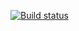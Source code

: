 [![Build status](https://ci.appveyor.com/api/projects/status/12f5d64ouomnnfu2?svg=true)](https://ci.appveyor.com/project/Ivan6274/selenide)
